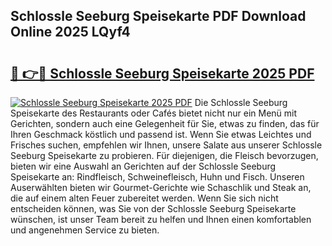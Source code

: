 ## Schlossle Seeburg Speisekarte PDF Download Online 2025 LQyf4

# <h2><a href="http://gc6xy1.nevu.top/?p=Schlossle+Seeburg+Speisekarte">🔗 👉🔴 Schlossle Seeburg Speisekarte 2025 PDF</a></h2>

[![Schlossle Seeburg Speisekarte 2025 PDF](https://i.imgur.com/dBaPXMq.png)](http://gc6xy1.nevu.top/?p=Schlossle+Seeburg+Speisekarte)
Die Schlossle Seeburg Speisekarte des Restaurants oder Cafés bietet nicht nur ein Menü mit Gerichten, sondern auch eine Gelegenheit für Sie, etwas zu finden, das für Ihren Geschmack köstlich und passend ist. Wenn Sie etwas Leichtes und Frisches suchen, empfehlen wir Ihnen, unsere Salate aus unserer Schlossle Seeburg Speisekarte zu probieren. Für diejenigen, die Fleisch bevorzugen, bieten wir eine Auswahl an Gerichten auf der Schlossle Seeburg Speisekarte an: Rindfleisch, Schweinefleisch, Huhn und Fisch. Unseren Auserwählten bieten wir Gourmet-Gerichte wie Schaschlik und Steak an, die auf einem alten Feuer zubereitet werden. Wenn Sie sich nicht entscheiden können, was Sie von der Schlossle Seeburg Speisekarte wünschen, ist unser Team bereit zu helfen und Ihnen einen komfortablen und angenehmen Service zu bieten.
